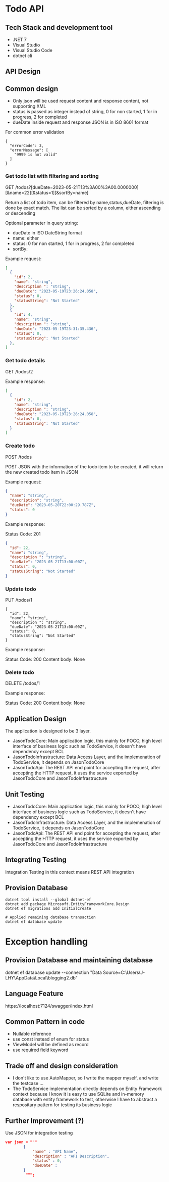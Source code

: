 ﻿# Todo API

## Tech Stack and development tool

- .NET 7
- Visual Studio
- Visual Studio Code
- dotnet cli

## API Design

## Common design

- Only json will be used request content and response content, not supporting XML
- status is passed as integer instead of string, 0 for non started, 1 for in progress, 2 for completed
- dueDate inside request and response JSON is in ISO 8601 format

For common error validation

```
{
  "errorCode": 3,
  "errorMessage": [
    "9999 is not valid"
  ]
}
```

### Get todo list with filtering and sorting

GET /todos?[dueDate=2023-05-21T13%3A00%3A00.0000000][&name=22][&status=1][&sortBy=name]

Return a list of todo item, can be filtered by name,status,dueDate, filtering is done by exact match. The list can be sorted by a column, either ascending or descending

Optional parameter in query string:
- dueDate in ISO DateString format
- name: either
- status: 0 for non started, 1 for in progress, 2 for completed
- sortBy: 

Example request:

```json
[
  {
    "id": 2,
    "name": "string",
    "description ": "string",
    "dueDate": "2023-05-19T23:26:24.058",
    "status": 0,
    "statusString": "Not Started"
  },
  {
    "id": 4,
    "name": "string",
    "description ": "string",
    "dueDate": "2023-05-19T23:31:35.436",
    "status": 0,
    "statusString": "Not Started"
  },
]
```

### Get todo details

GET /todos/2

Example response:

```json
[
  {
    "id": 2,
    "name": "string",
    "description ": "string",
    "dueDate": "2023-05-19T23:26:24.058",
    "status": 0,
    "statusString": "Not Started"
  }
]
```

### Create todo

POST /todos

POST JSON with the information of the todo item to be created, it will return the new created todo item in JSON

Example request:

```json
{
  "name": "string",
  "description": "string",
  "dueDate": "2023-05-20T22:00:29.787Z",
  "status": 0
}
```

Example response:

Status Code: 201

```json
{
  "id": 22,
  "name": "string",
  "description ": "string",
  "dueDate": "2023-05-21T13:00:00Z",
  "status": 0,
  "statusString": "Not Started"
}
```

### Update todo

PUT /todos/1

```response
{
  "id": 22,
  "name": "string",
  "description ": "string",
  "dueDate": "2023-05-21T13:00:00Z",
  "status": 0,
  "statusString": "Not Started"
}
```

Example response:

Status Code: 200
Content body: None

### Delete todo

DELETE /todos/1

Example response: 

Status Code: 200
Content body: None

## Application Design

The application is designed to be 3 layer. 

- JasonTodoCore: Main application logic, this mainly for POCO, high level interface of business logic such as TodoService, it doesn't have dependency except BCL
- JasonTodoInfrastructure: Data Access Layer, and the implemenation of TodoService, it depends on JasonTodoCore
- JasonTodoApi: The REST API end point for accepting the request, after accepting the HTTP request, it uses the service exported by JasonTodoCore and JasonTodoInfrastructure

## Unit Testing

- JasonTodoCore: Main application logic, this mainly for POCO, high level interface of business logic such as TodoService, it doesn't have dependency except BCL
- JasonTodoInfrastructure: Data Access Layer, and the implemenation of TodoService, it depends on JasonTodoCore
- JasonTodoApi: The REST API end point for accepting the request, after accepting the HTTP request, it uses the service exported by JasonTodoCore and JasonTodoInfrastructure

## Integrating Testing

Integration Testing in this context means REST API integration

## Provision Database

```
dotnet tool install --global dotnet-ef
dotnet add package Microsoft.EntityFrameworkCore.Design
dotnet ef migrations add InitialCreate

# Applied remaining database transaction
dotnet ef database update
```

# Exception handling

## Provision Database and maintaining database

 dotnet ef database update --connection "Data Source=C:\\Users\\J-LHY\\AppData\\Local\\blogging2.db"

## Language Feature
https://localhost:7124/swagger/index.html

## Common Pattern in code
- Nullable reference
- use const instead of enum for status
- ViewModel will be defined as record
- use required field keyword

## Trade off and design consideration
 
- I don't like to use AutoMapper, so I write the mapper myself, and write the testcase ...
- The TodoService implementation directly depends on Entity Framework context because I know it is easy to use SQLite and in-memory database with entity framework to test, 
otherwise I have to abstract a respositary pattern for testing its business logic

## Further Improvement (?)

Use JSON for integration testing

```json
var json = """
        {
            "name" : "API Name",
            "description" : "API Description",
            "status" : 0,
            "dueDate" : 
        }
         """;
```